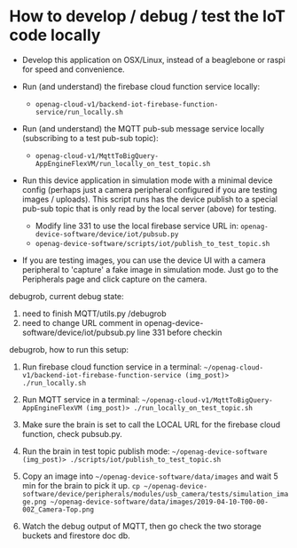 # How to develop / debug / test the IoT code locally

- Develop this application on OSX/Linux, instead of a beaglebone or raspi for speed and convenience.

- Run (and understand) the firebase cloud function service locally: 
  - `openag-cloud-v1/backend-iot-firebase-function-service/run_locally.sh`

- Run (and understand) the MQTT pub-sub message service locally (subscribing to a test pub-sub topic):
  - `openag-cloud-v1/MqttToBigQuery-AppEngineFlexVM/run_locally_on_test_topic.sh`

- Run this device application in simulation mode with a minimal device config (perhaps just a camera peripheral configured if you are testing images / uploads).  This script runs has the device publish to a special pub-sub topic that is only read by the local server (above) for testing.
  - Modify line 331 to use the local firebase service URL in: `openag-device-software/device/iot/pubsub.py`
  - `openag-device-software/scripts/iot/publish_to_test_topic.sh`

- If you are testing images, you can use the device UI with a camera peripheral to 'capture' a fake image in simulation mode.  Just go to the Peripherals page and click capture on the camera.


debugrob, current debug state:
1. need to finish MQTT/utils.py  /debugrob
2. need to change URL comment in openag-device-software/device/iot/pubsub.py line 331 before checkin


debugrob, how to run this setup:
1. Run firebase cloud function service in a terminal: 
`~/openag-cloud-v1/backend-iot-firebase-function-service (img_post)> ./run_locally.sh`

2. Run MQTT service in a terminal:
`~/openag-cloud-v1/MqttToBigQuery-AppEngineFlexVM (img_post)> ./run_locally_on_test_topic.sh`

3. Make sure the brain is set to call the LOCAL URL for the firebase cloud function, check pubsub.py.

4. Run the brain in test topic publish mode:
`~/openag-device-software (img_post)> ./scripts/iot/publish_to_test_topic.sh`

5. Copy an image into `~/openag-device-software/data/images` and wait 5 min for the brain to pick it up.
`cp ~/openag-device-software/device/peripherals/modules/usb_camera/tests/simulation_image.png ~/openag-device-software/data/images/2019-04-10-T00-00-00Z_Camera-Top.png`

6. Watch the debug output of MQTT, then go check the two storage buckets and firestore doc db.

